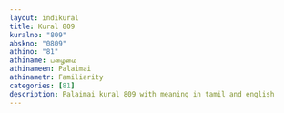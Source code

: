 ```yaml
---
layout: indikural
title: Kural 809
kuralno: "809"
abskno: "0809"
athino: "81"
athiname: பழைமை
athinameen: Palaimai
athinametr: Familiarity
categories: [81]
description: Palaimai kural 809 with meaning in tamil and english 
---
```


